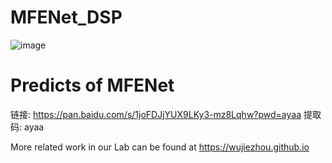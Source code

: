 # MFENet_DSP

![image](https://user-images.githubusercontent.com/67508559/203497173-a933e533-8110-4cec-841e-b4e6b9cd1ff4.png)

# Predicts of MFENet
链接: https://pan.baidu.com/s/1joFDJjYUX9LKy3-mz8Lqhw?pwd=ayaa 提取码: ayaa 

More related work in our Lab can be found at https://wujiezhou.github.io
